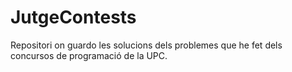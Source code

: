 # JutgeContests
Repositori on guardo les solucions dels problemes que he fet dels concursos de programació de la UPC.
